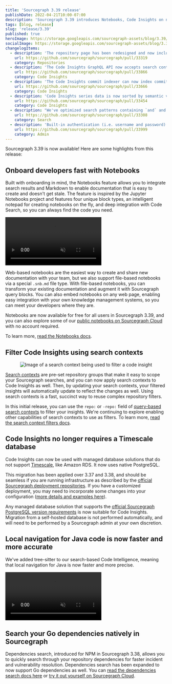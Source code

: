 ```yaml
---
title: 'Sourcegraph 3.39 release'
publishDate: 2022-04-21T10:00-07:00
description: 'Sourcegraph 3.39 introduces Notebooks, Code Insights on native PostgreSQL, faster Code Intelligence for Java, and dependencies search for Go.'
tags: [blog, release]
slug: 'release/3.39'
published: true
heroImage: https://storage.googleapis.com/sourcegraph-assets/blog/3.39/sourcegraph-3-39-release.png
socialImage: https://storage.googleapis.com/sourcegraph-assets/blog/3.39/sourcegraph-3-39-release.png
changelogItems:
  - description: 'The repository page has been redesigned and now includes information such as recent commits and Code Intelligence availability. To use this feature, enable the `new-repo-page` feature flag.'
    url: https://github.com/sourcegraph/sourcegraph/pull/33319
    category: Repositories
  - description: 'The Code Insights GraphQL API now accepts search contexts as filters. Using a search context as a filter will extract the `repo` and `-repo` search query fields from the context and apply it, allowing you to scope your insights and only return data relevant to the repositories you care about.'
    url: https://github.com/sourcegraph/sourcegraph/pull/33866
    category: Code Insights
  - description: 'The Code Insights commit indexer can now index commits in smaller batches to ensure it succeeds for repositories with many commits. Set the number of days per batch in the site setting `insights.commit.indexer.windowDuration`. A value of 0 (default) will disable batching.'
    url: https://github.com/sourcegraph/sourcegraph/pull/33666
    category: Code Insights
  - description: 'Code Insights series data is now sorted by semantic version and then alphabetically to make it easier to understand data in order of earliest to latest versions.'
    url: https://github.com/sourcegraph/sourcegraph/pull/33454
    category: Code Insights
  - description: "We've optimized search patterns containing `and` and `not` expressions. These kinds of queries now generally execute 10 times faster than before. Previous cases where no results were returned due to hitting the file limit should now work and return results quickly."
    url: https://github.com/sourcegraph/sourcegraph/pull/33308
    category: Search
  - description: 'Built-in authentication (i.e. username and password) now supports account lockout after consecutive failed sign-in attempts. New config options have been added under `auth.lockout` to customize the threshold for failed attempts and length of lockouts.'
    url: https://github.com/sourcegraph/sourcegraph/pull/33999
    category: Admin
---
```


Sourcegraph 3.39 is now available! Here are some highlights from this release:

## Onboard developers fast with Notebooks

Built with onboarding in mind, the Notebooks feature allows you to integrate search results and Markdown to enable documentation that is easy to create and doesn't get stale. The feature is inspired by the Jupyter Notebooks project and features four unique block types, an intelligent notepad for creating notebooks on the fly, and deep integration with Code Search, so you can always find the code you need.

<video class="blog-image" title="Notebooks overview" alt="An example of using a notebook." loop autoplay muted playsinline>
  <source src="https://storage.googleapis.com/sourcegraph-assets/notebooks/notebooks_overview_release_post.mp4">
</video>

Web-based notebooks are the easiest way to create and share new documentation with your team, but we also support file-based notebooks via a special `.snb.md` file type. With file-based notebooks, you can transform your existing documentation and augment it with Sourcegraph query blocks. You can also embed notebooks on any web page, enabling easy integration with your own knowledge management systems, so you can meet your developers where they are.

Notebooks are now available for free for all users in Sourcegraph 3.39, and you can also explore some of our [public notebooks on Sourcegraph Cloud](https://sourcegraph.com/notebooks?tab=explore) with no account required.

To learn more, [read the Notebooks docs](https://docs.sourcegraph.com/notebooks).

## Filter Code Insights using search contexts

<div style="text-align:center">
<img class="blog-image" title="Code insights have search context filters" alt="Image of a search context being used to filter a code insight" src="https://storage.googleapis.com/sourcegraph-assets/blog/3.39/code_insights_3.39_dynamic_context_filters.png
">
</div>

[Search contexts](https://docs.sourcegraph.com/code_search/explanations/features#search-contexts) are pre-set repository groups that make it easy to scope your Sourcegraph searches, and you can now apply search contexts to Code Insights as well. Then, by updating your search contexts, your filtered insights will automatically update to reflect the changes as well. Using search contexts is a fast, succinct way to reuse complex repository filters.

In this initial release, you can use the `repo:` or `-repo:` field of [query-based search contexts](https://docs.sourcegraph.com/code_search/how-to/search_contexts#beta-query-based-search-contexts) to filter your insights. We're continuing to explore enabling other capabilities of search contexts to use as filters. To learn more, [read the search context filters docs](https://docs.sourcegraph.com/code_insights/explanations/code_insights_filters#context-query-based-search-context-filters).

## Code Insights no longer requires a Timescale database

Code Insights can now be used with managed database solutions that do not support [Timescale](https://www.timescale.com/), like Amazon RDS. It now uses native PostgreSQL.

This migration has been applied over 3.37 and 3.38, and should be seamless if you are running infrastructure as described by the [official Sourcegraph deployment repositories](https://sourcegraph.com/search?q=context:%40sourcegraph/all+repo:%5Egithub%5C.com/sourcegraph/deploy-sourcegraph+select:repo&patternType=literal). If you have a customized deployment, you may need to incorporate some changes into your configuration ([more details and examples here](https://github.com/sourcegraph/sourcegraph/issues/32271#issuecomment-1086328666)).

Any managed database solution that supports the [official Sourcegraph PostgreSQL version requirements](https://docs.sourcegraph.com/admin/postgres#version-requirements) is now suitable for Code Insights. Migration from a self-hosted database is not performed automatically, and will need to be performed by a Sourcegraph admin at your own discretion.

## Local navigation for Java code is now faster and more accurate

We've added tree-sitter to our search-based Code Intelligence, meaning that local navigation for Java is now faster and more precise.

<video class="blog-image" title="Java code Intelligence" alt="An example of using Java Code Intelligence within the sourcegraph/sourcegraph repo." loop autoplay muted playsinline>
  <source src="https://user-images.githubusercontent.com/1657213/163855878-4355bcb0-5407-4307-b3f2-4581e1ab2fe2.mp4">
</video>

## Search your Go dependencies natively in Sourcegraph

Dependencies search, introduced for NPM in Sourcegraph 3.38, allows you to quickly search through your repository dependencies for faster incident and vulnerability resolution. Dependencies search has been expanded to now support Go dependencies as well. You can [read the dependencies search docs here](https://docs.sourcegraph.com/code_search/how-to/dependencies_search) or [try it out yourself on Sourcegraph Cloud](https://sourcegraph.com/search?q=context:global+r:deps%28%5Egithub%5C.com/sourcegraph/sourcegraph%24%403.37%29+r:%5Ego+fmt.Println&patternType=literal).
